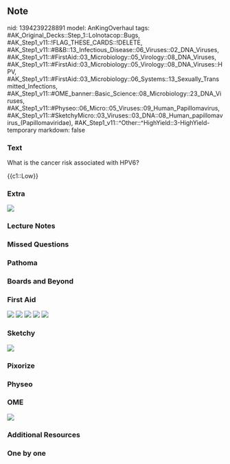 ## Note
nid: 1394239228891
model: AnKingOverhaul
tags: #AK_Original_Decks::Step_1::Lolnotacop::Bugs, #AK_Step1_v11::!FLAG_THESE_CARDS::!DELETE, #AK_Step1_v11::#B&B::13_Infectious_Disease::06_Viruses::02_DNA_Viruses, #AK_Step1_v11::#FirstAid::03_Microbiology::05_Virology::08_DNA_Viruses, #AK_Step1_v11::#FirstAid::03_Microbiology::05_Virology::08_DNA_Viruses::HPV, #AK_Step1_v11::#FirstAid::03_Microbiology::06_Systems::13_Sexually_Transmitted_Infections, #AK_Step1_v11::#OME_banner::Basic_Science::08_Microbiology::23_DNA_Viruses, #AK_Step1_v11::#Physeo::06_Micro::05_Viruses::09_Human_Papillomavirus, #AK_Step1_v11::#SketchyMicro::03_Viruses::03_DNA::08_Human_papillomavirus_(Papillomaviridae), #AK_Step1_v11::^Other::^HighYield::3-HighYield-temporary
markdown: false

### Text
What is the cancer risk associated with HPV6?
<div>
  {{c1::Low}}
</div>

### Extra
<img src="paste-26323854557768.jpg">

### Lecture Notes


### Missed Questions


### Pathoma


### Boards and Beyond


### First Aid
<img src="tmp3krbj2ny.png"> <img src="tmpaaze60wg.png"> <img src=
"tmppm6n5k21.png"> <img src="tmpgf34hdl9.png"> <img src=
"tmpuz7gx4k3.png">

### Sketchy
<img src="paste-35699768164355.jpg">

### Pixorize


### Physeo


### OME
<div class="ome-widget">
  <a href=
  "https://onlinemeded.org/spa/microbiology/dna-viruses/acquire?ref=anki">
  <img src="_OME_AnkiFlashcards_Lesson_6.png"></a>
</div>

### Additional Resources


### One by one

